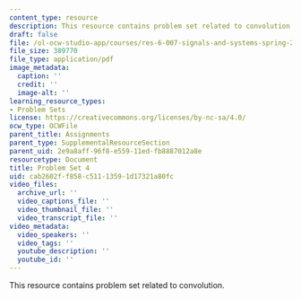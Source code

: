 ```yaml
---
content_type: resource
description: This resource contains problem set related to convolution.
draft: false
file: /ol-ocw-studio-app/courses/res-6-007-signals-and-systems-spring-2011/cab2602ff858c51113591d17321a80fc_MITRES_6_007S11_hw04.pdf
file_size: 389770
file_type: application/pdf
image_metadata:
  caption: ''
  credit: ''
  image-alt: ''
learning_resource_types:
- Problem Sets
license: https://creativecommons.org/licenses/by-nc-sa/4.0/
ocw_type: OCWFile
parent_title: Assignments
parent_type: SupplementalResourceSection
parent_uid: 2e9a8aff-96f8-e559-11ed-fb8887012a8e
resourcetype: Document
title: Problem Set 4
uid: cab2602f-f858-c511-1359-1d17321a80fc
video_files:
  archive_url: ''
  video_captions_file: ''
  video_thumbnail_file: ''
  video_transcript_file: ''
video_metadata:
  video_speakers: ''
  video_tags: ''
  youtube_description: ''
  youtube_id: ''
---
```

This resource contains problem set related to convolution.
